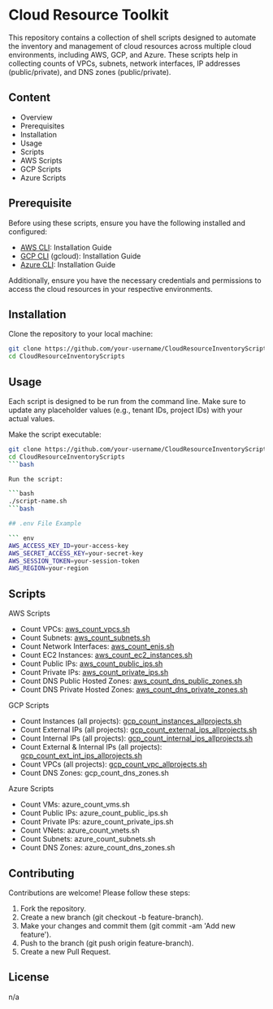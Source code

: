 # Cloud Resource Toolkit

This repository contains a collection of shell scripts designed to automate the inventory and management of cloud resources across multiple cloud environments, including AWS, GCP, and Azure. These scripts help in collecting counts of VPCs, subnets, network interfaces, IP addresses (public/private), and DNS zones (public/private).

## Content

- Overview
- Prerequisites
- Installation
- Usage
- Scripts
-  AWS Scripts
-  GCP Scripts
-  Azure Scripts

## Prerequisite

Before using these scripts, ensure you have the following installed and configured:

- [AWS CLI](https://docs.aws.amazon.com/cli/latest/userguide/getting-started-install.html): Installation Guide
- [GCP CLI](https://cloud.google.com/sdk/docs/install) (gcloud): Installation Guide
- [Azure CLI](https://learn.microsoft.com/en-us/cli/azure/install-azure-cli): Installation Guide

Additionally, ensure you have the necessary credentials and permissions to access the cloud resources in your respective environments.

## Installation

Clone the repository to your local machine:

```bash
git clone https://github.com/your-username/CloudResourceInventoryScripts.git
cd CloudResourceInventoryScripts
```

## Usage

Each script is designed to be run from the command line. Make sure to update any placeholder values (e.g., tenant IDs, project IDs) with your actual values.

Make the script executable:

```bash
git clone https://github.com/your-username/CloudResourceInventoryScripts.git
cd CloudResourceInventoryScripts
```bash

Run the script:

```bash
./script-name.sh
```bash

## .env File Example

``` env
AWS_ACCESS_KEY_ID=your-access-key
AWS_SECRET_ACCESS_KEY=your-secret-key
AWS_SESSION_TOKEN=your-session-token
AWS_REGION=your-region
```

## Scripts

AWS Scripts
- Count VPCs: [aws_count_vpcs.sh](aws_count_vpcs.sh)
- Count Subnets: [aws_count_subnets.sh](aws_count_subnets.sh)
- Count Network Interfaces: [aws_count_enis.sh](aws_count_enis.sh)
- Count EC2 Instances: [aws_count_ec2_instances.sh](aws_count_ec2_instances.sh)
- Count Public IPs: [aws_count_public_ips.sh](aws_count_public_ips.sh)
- Count Private IPs: [aws_count_private_ips.sh](aws_count_private_ips.sh)
- Count DNS Public Hosted Zones: [aws_count_dns_public_zones.sh](aws_count_dns_public_zones.sh)
- Count DNS Private Hosted Zones: [aws_count_dns_private_zones.sh](aws_count_dns_private_zones.sh)


GCP Scripts
- Count Instances (all projects): [gcp_count_instances_allprojects.sh](gcp_count_instances_allprojects.sh)
- Count External IPs (all projects): [gcp_count_external_ips_allprojects.sh](gcp_count_external_ips_allprojects.sh)
- Count Internal IPs (all projects): [gcp_count_internal_ips_allprojects.sh](gcp_count_internal_ips_allprojects.sh)
- Count External & Internal IPs (all projects): [gcp_count_ext_int_ips_allprojects.sh](gcp_count_ext_int_ips_allprojects.sh)
- Count VPCs (all projects): [gcp_count_vpc_allprojects.sh](gcp_count_vpc_allprojects.sh)
- Count DNS Zones: gcp_count_dns_zones.sh

Azure Scripts
- Count VMs: azure_count_vms.sh
- Count Public IPs: azure_count_public_ips.sh
- Count Private IPs: azure_count_private_ips.sh
- Count VNets: azure_count_vnets.sh
- Count Subnets: azure_count_subnets.sh
- Count DNS Zones: azure_count_dns_zones.sh

## Contributing

Contributions are welcome! Please follow these steps:

1. Fork the repository.
2. Create a new branch (git checkout -b feature-branch).
3. Make your changes and commit them (git commit -am 'Add new feature').
4. Push to the branch (git push origin feature-branch).
5. Create a new Pull Request.

## License

n/a


